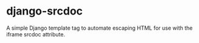 # django-srcdoc
A simple Django template tag to automate escaping HTML for use with the iframe srcdoc attribute.
